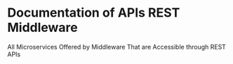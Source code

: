 # Documentation of  APIs REST Middleware

All Microservices Offered by Middleware That are Accessible through REST APIs
